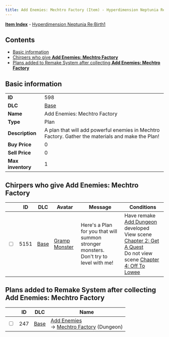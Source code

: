 ```yaml
---
title: Add Enemies: Mechtro Factory (Item) - Hyperdimension Neptunia Re;Birth1
---
```


[**Item Index**](/neptunia/rb1/item/index.html) - [Hyperdimension Neptunia Re;Birth1](/neptunia/rb1)

## Contents

- [Basic information](#basic-information)
- [Chirpers who give **Add Enemies: Mechtro Factory**](#chirpers-who-give-add-enemies-mechtro-factory)
- [Plans added to Remake System after collecting **Add Enemies: Mechtro Factory**](#plans-added-to-remake-system-after-collecting-add-enemies-mechtro-factory)

## Basic information

|   |   |
| -- | -- |
| **ID** | 598 |
| **DLC** | [Base](/neptunia/rb1/dlc/1-base.html) |
| **Name** | Add Enemies: Mechtro Factory |
| **Type** | Plan |
| **Description** | A plan that will add powerful enemies in Mechtro Factory. Gather the materials and make the Plan! |
| **Buy Price** | 0 |
| **Sell Price** | 0 |
| **Max inventory** | 1 |


## Chirpers who give **Add Enemies: Mechtro Factory**

|    | ID | DLC | Avatar | Message | Conditions |
| -- | -- | --- | ------ | ------- | ---------- |
| <input type="checkbox" id="rb1-chirper-event-1-5151" class="trackbox" /> | 5151 | [Base](/neptunia/rb1/dlc/1-base.html) | [Gramp Monster](/neptunia/rb1/undefined/1-243-gramp-monster.html) | Here's a Plan for you that will summon stronger monsters.<br />Don't try to level with me! | Have remake [Add Dungeon](/neptunia/rb1/remake/1-210-add-dungeon.html) developed<br />View scene [Chapter 2: Get A Quest](/neptunia/rb1/scene/1-206-chapter-2-get-a-quest.html)<br />Do not view scene [Chapter 4: Off To Lowee](/neptunia/rb1/scene/1-401-chapter-4-off-to-lowee.html) |


## Plans added to Remake System after collecting **Add Enemies: Mechtro Factory**

|    | ID | DLC | Name |
| -- | -- | --- | ---- |
| <input type="checkbox" id="rb1-remake-1-247" class="trackbox" /> | 247 | [Base](/neptunia/rb1/dlc/1-base.html) | [Add Enemies](/neptunia/rb1/remake/1-247-add-enemies.html)<br /> → [Mechtro Factory](/neptunia/rb1/dungeon/1-102-mechtro-factory.html) (Dungeon) |
